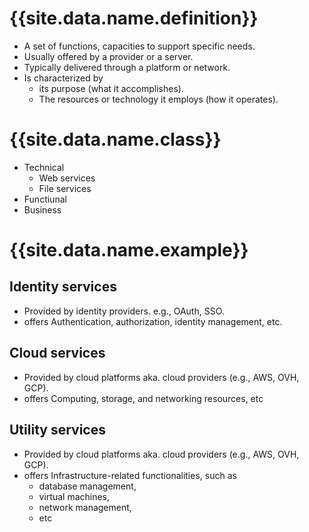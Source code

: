 ---
---

# {{site.data.name.definition}}
- A set of functions, capacities to support specific needs.
- Usually offered by a provider or a server.
- Typically delivered through a platform or network.
- Is characterized by 
  - its purpose (what it accomplishes).
  - The resources or technology it employs (how it operates). 

# {{site.data.name.class}}
- Technical
  - Web services
  - File services
- Functiunal
- Business

# {{site.data.name.example}}

## Identity services
- Provided by identity providers. e.g., OAuth, SSO.
- offers Authentication, authorization, identity management, etc.
## Cloud services
- Provided by cloud platforms aka. cloud providers (e.g., AWS, OVH, GCP).
- offers Computing, storage, and networking resources, etc
## Utility services
- Provided by cloud platforms aka. cloud providers (e.g., AWS, OVH, GCP).
- offers Infrastructure-related functionalities, such as 
  - database management,
  - virtual machines,
  - network management,
  - etc


